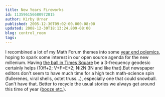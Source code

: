 ```yaml
---
title: New Years Fireworks
id: 113596156680972815
author: Kirby Urner
published: 2005-12-30T09:02:00.000-08:00
updated: 2008-12-30T18:13:24.809-08:00
blog: control_room
tags: 
---
```


[](http://photos1.blogger.com/blogger/1134/545/1600/timessquareball.jpg)I recombined a lot of my Math Forum themes into some [year end polemics](http://mathforum.org/kb/thread.jspa?threadID=1317644&tstart=0), hoping to spark some interest in our open source agenda for the new millenium. Having [the ball in Times Square](http://www.nysun.com/article/25159?page_no=1) be a 3-frequency geodesic certainly helps (10ff+2; V+F=E+2; N:2N:3N and like that).But newspaper editors don't seem to have much time for a high tech math-science spin (fullerenes, viral shells, octet truss...), especially one that could snowball. Can't have that. Better to recycle the usual stories we always get around this time of year ([booze etc.](http://controlroom.blogspot.com/2008/12/loose-ends.html)).
